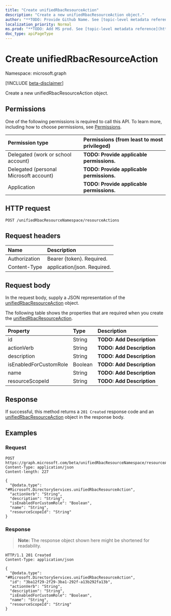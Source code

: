 ```yaml
---
title: "Create unifiedRbacResourceAction"
description: "Create a new unifiedRbacResourceAction object."
author: "**TODO: Provide Github Name. See [topic-level metadata reference](https://msgo.azurewebsites.net/add/document/guidelines/metadata.html#topic-level-metadata)**"
localization_priority: Normal
ms.prod: "**TODO: Add MS prod. See [topic-level metadata reference](https://msgo.azurewebsites.net/add/document/guidelines/metadata.html#topic-level-metadata)**"
doc_type: apiPageType
---
```


# Create unifiedRbacResourceAction
Namespace: microsoft.graph

[!INCLUDE [beta-disclaimer](../../includes/beta-disclaimer.md)]

Create a new unifiedRbacResourceAction object.

## Permissions
One of the following permissions is required to call this API. To learn more, including how to choose permissions, see [Permissions](/graph/permissions-reference).

|Permission type|Permissions (from least to most privileged)|
|:---|:---|
|Delegated (work or school account)|**TODO: Provide applicable permissions.**|
|Delegated (personal Microsoft account)|**TODO: Provide applicable permissions.**|
|Application|**TODO: Provide applicable permissions.**|

## HTTP request

<!-- {
  "blockType": "ignored"
}
-->
``` http
POST /unifiedRbacResourceNamespace/resourceActions
```

## Request headers
|Name|Description|
|:---|:---|
|Authorization|Bearer {token}. Required.|
|Content-Type|application/json. Required.|

## Request body
In the request body, supply a JSON representation of the [unifiedRbacResourceAction](../resources/unifiedrbacresourceaction.md) object.

The following table shows the properties that are required when you create the [unifiedRbacResourceAction](../resources/unifiedrbacresourceaction.md).

|Property|Type|Description|
|:---|:---|:---|
|id|String|**TODO: Add Description**|
|actionVerb|String|**TODO: Add Description**|
|description|String|**TODO: Add Description**|
|isEnabledForCustomRole|Boolean|**TODO: Add Description**|
|name|String|**TODO: Add Description**|
|resourceScopeId|String|**TODO: Add Description**|



## Response

If successful, this method returns a `201 Created` response code and an [unifiedRbacResourceAction](../resources/unifiedrbacresourceaction.md) object in the response body.

## Examples

### Request
<!-- {
  "blockType": "request",
  "name": "create_unifiedrbacresourceaction_from_"
}
-->
``` http
POST https://graph.microsoft.com/beta/unifiedRbacResourceNamespace/resourceActions
Content-Type: application/json
Content-length: 227

{
  "@odata.type": "#Microsoft.DirectoryServices.unifiedRbacResourceAction",
  "actionVerb": "String",
  "description": "String",
  "isEnabledForCustomRole": "Boolean",
  "name": "String",
  "resourceScopeId": "String"
}
```


### Response
>**Note:** The response object shown here might be shortened for readability.
<!-- {
  "blockType": "response",
  "truncated": true,
  "@odata.type": "Microsoft.DirectoryServices.unifiedRbacResourceAction"
}
-->
``` http
HTTP/1.1 201 Created
Content-Type: application/json

{
  "@odata.type": "#Microsoft.DirectoryServices.unifiedRbacResourceAction",
  "id": "3ba12f29-2f29-3ba1-292f-a13b292fa13b",
  "actionVerb": "String",
  "description": "String",
  "isEnabledForCustomRole": "Boolean",
  "name": "String",
  "resourceScopeId": "String"
}
```

